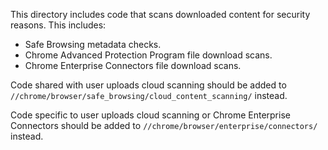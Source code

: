 This directory includes code that scans downloaded content for security reasons.
This includes:
  * Safe Browsing metadata checks.
  * Chrome Advanced Protection Program file download scans.
  * Chrome Enterprise Connectors file download scans.

Code shared with user uploads cloud scanning should be added to
`//chrome/browser/safe_browsing/cloud_content_scanning/` instead.

Code specific to user uploads cloud scanning or Chrome Enterprise Connectors
should be added to `//chrome/browser/enterprise/connectors/` instead.
